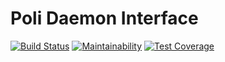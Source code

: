 # Poli Daemon Interface #

[![Build Status](https://travis-ci.org/CoinBub/daemon-interface-poli.svg?branch=master)](https://travis-ci.org/CoinBub/daemon-interface-poli) [![Maintainability](https://api.codeclimate.com/v1/badges/b15f22004d521897b936/maintainability)](https://codeclimate.com/github/CoinBub/daemon-interface-poli/maintainability) [![Test Coverage](https://api.codeclimate.com/v1/badges/b15f22004d521897b936/test_coverage)](https://codeclimate.com/github/CoinBub/daemon-interface-poli/test_coverage)
